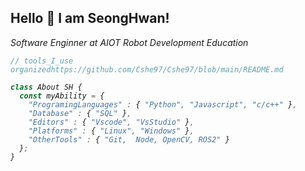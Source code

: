 <h2>  Hello 👋 I am SeongHwan! </h2>

<p><em>Software Enginner at AIOT Robot Development Education


```javascript
// tools_I_use organizedhttps://github.com/Cshe97/Cshe97/blob/main/README.md

class About SH { 
  const myAbility = {  
    "ProgramingLanguages" : { "Python", "Javascript", "c/c++" },
    "Database" : { "SQL" },
    "Editors" : { "Vscode", "VsStudio" },
    "Platforms" : { "Linux", "Windows" },
    "OtherTools" : { "Git,  Node, OpenCV, ROS2" }
  };
}
```


